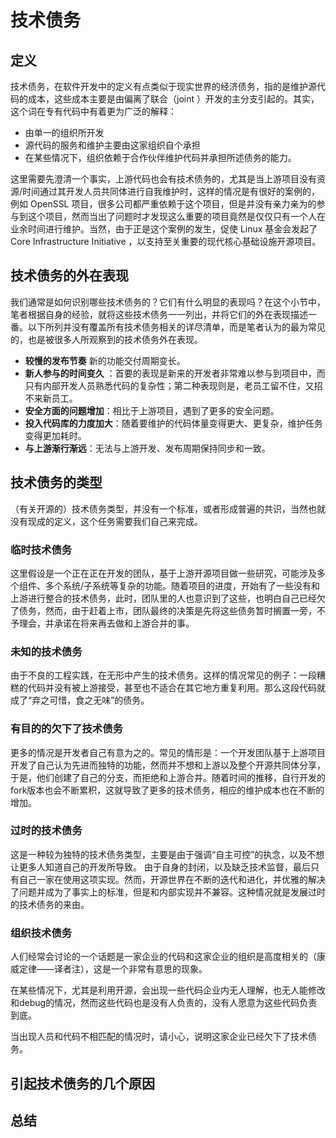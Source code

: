 # 技术债务

## 定义

技术债务，在软件开发中的定义有点类似于现实世界的经济债务，指的是维护源代码的成本，这些成本主要是由偏离了联合（joint ）开发的主分支引起的。其实，这个词在专有代码中有着更为广泛的解释：

* 由单一的组织所开发
* 源代码的服务和维护主要由这家组织自个承担
* 在某些情况下，组织依赖于合作伙伴维护代码并承担所述债务的能力。

这里需要先澄清一个事实，上游代码也会有技术债务的，尤其是当上游项目没有资源/时间通过其开发人员共同体进行自我维护时，这样的情况是有很好的案例的，例如 OpenSSL 项目，很多公司都严重依赖于这个项目，但是并没有亲力亲为的参与到这个项目，然而当出了问题时才发现这么重要的项目竟然是仅仅只有一个人在业余时间进行维护。当然，由于正是这个案例的发生，促使 Linux 基金会发起了 Core Infrastructure Initiative ，以支持至关重要的现代核心基础设施开源项目。

## 技术债务的外在表现

我们通常是如何识别哪些技术债务的？它们有什么明显的表现吗？在这个小节中，笔者根据自身的经验，就将这些技术债务一一列出，并将它们的外在表现描述一番。以下所列并没有覆盖所有技术债务相关的详尽清单，而是笔者认为的最为常见的，也是被很多人所观察到的技术债务外在表现。

* **较慢的发布节奏** 新的功能交付周期变长。
* **新人参与的时间变久** ：首要的表现是新来的开发者非常难以参与到项目中，而只有内部开发人员熟悉代码的复杂性；第二种表现则是，老员工留不住，又招不来新员工。
* **安全方面的问题增加**：相比于上游项目，遇到了更多的安全问题。
* **投入代码库的力度加大**：随着要维护的代码体量变得更大、更复杂，维护任务变得更加耗时。
* **与上游渐行渐远**：无法与上游开发、发布周期保持同步和一致。

## 技术债务的类型

（有关开源的）技术债务类型，并没有一个标准，或者形成普遍的共识，当然也就没有现成的定义，这个任务需要我们自己来完成。

### 临时技术债务

这里假设是一个正在正在开发的团队，基于上游开源项目做一些研究，可能涉及多个组件、多个系统/子系统等复杂的功能。随着项目的进度，开始有了一些没有和上游进行整合的技术债务，此时，团队里的人也意识到了这些，也明白自己已经欠了债务，然而，由于赶着上市，团队最终的决策是先将这些债务暂时搁置一旁，不予理会，并承诺在将来再去做和上游合并的事。

### 未知的技术债务

由于不良的工程实践，在无形中产生的技术债务。这样的情况常见的例子：一段糟糕的代码并没有被上游接受，甚至也不适合在其它地方重复利用。那么这段代码就成了“弃之可惜，食之无味”的债务。

### 有目的的欠下了技术债务

更多的情况是开发者自己有意为之的。常见的情形是：一个开发团队基于上游项目开发了自己认为先进而独特的功能，然而并不想和上游以及整个开源共同体分享，于是，他们创建了自己的分支，而拒绝和上游合并。随着时间的推移，自行开发的fork版本也会不断累积，这就导致了更多的技术债务，相应的维护成本也在不断的增加。

### 过时的技术债务

这是一种较为独特的技术债务类型，主要是由于强调“自主可控”的执念，以及不想让更多人知道自己的开发所导致。 由于自身的封闭，以及缺乏技术监督，最后只有自己一家在使用这项实现。然而，开源世界在不断的迭代和进化，并优雅的解决了问题并成为了事实上的标准，但是和内部实现并不兼容。这种情况就是发展过时的技术债务的来由。

### 组织技术债务

人们经常会讨论的一个话题是一家企业的代码和这家企业的组织是高度相关的（康威定律——译者注），这是一个非常有意思的现象。

在某些情况下，尤其是利用开源，会出现一些代码企业内无人理解，也无人能修改和debug的情况，然而这些代码也是没有人负责的，没有人愿意为这些代码负责到底。

当出现人员和代码不相匹配的情况时，请小心，说明这家企业已经欠下了技术债务。

## 引起技术债务的几个原因


## 总结